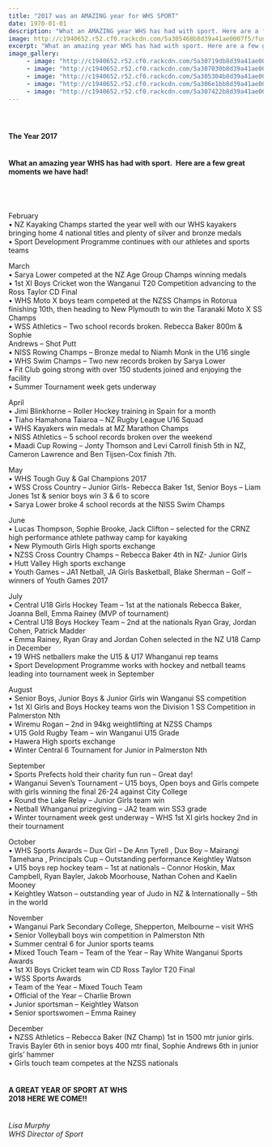 ```yaml
---
title: "2017 was an AMAZING year for WHS SPORT"
date: 1970-01-01
description: "What an AMAZING year WHS has had with sport. Here are a few great moments we have had!.."
image: http://c1940652.r52.cf0.rackcdn.com/5a305468b8d39a41ae0007f5/fun-run.jpg
excerpt: "What an amazing year WHS has had with sport. Here are a few great moments we have had!"
image_gallery:
     - image: "http://c1940652.r52.cf0.rackcdn.com/5a30719db8d39a41ae000801/Lucas-Thompson--Jack-Clifton-paddlers-chron-23-Feb-17.jpg"
     - image: "http://c1940652.r52.cf0.rackcdn.com/5a307030b8d39a41ae0007ff/rowing-girl.jpg"
     - image: "http://c1940652.r52.cf0.rackcdn.com/5a305304b8d39a41ae0007e1/motocross.jpg"
     - image: "http://c1940652.r52.cf0.rackcdn.com/5a306e1bb8d39a41ae0007fd/1-2--3.jpg"
     - image: "http://c1940652.r52.cf0.rackcdn.com/5a307422b8d39a41ae000803/17629841_771616379654137_2676009228426701831_n.jpg"
---
```


<h4>&nbsp;&nbsp;</h4>
<h4>The Year 2017<br /><br /></h4>
<h4>What an amazing year WHS has had with sport.&nbsp; Here are a few great moments we have had!<br /><br /><br /><br /></h4>
<p>February&nbsp;<br />&bull; NZ Kayaking Champs started the year well with our WHS kayakers bringing home 4 national titles and plenty of silver and bronze medals<br />&bull; Sport Development Programme continues with our athletes and sports teams</p>
<p>March<br />&bull; Sarya Lower competed at the NZ Age Group Champs winning medals<br />&bull; 1st XI Boys Cricket won the Wanganui T20 Competition advancing to the Ross Taylor CD Final<br />&bull; WHS Moto X boys team competed at the NZSS Champs in Rotorua finishing 10th, then heading to New Plymouth to win the Taranaki Moto X SS Champs<br />&bull; WSS Athletics &ndash; Two school records broken. Rebecca Baker 800m &amp; Sophie&nbsp;<br />Andrews &ndash; Shot Putt<br />&bull; NISS Rowing Champs &ndash; Bronze medal to Niamh Monk in the U16 single<br />&bull; WHS Swim Champs &ndash; Two new records broken by Sarya Lower<br />&bull; Fit Club going strong with over 150 students joined and enjoying the facility<br />&bull; Summer Tournament week gets underway</p>
<p>April<br />&bull; Jimi Blinkhorne &ndash; Roller Hockey training in Spain for a month<br />&bull; Tiaho Hamahona Taiaroa &ndash; NZ Rugby League U16 Squad<br />&bull; WHS Kayakers win medals at MZ Marathon Champs<br />&bull; NISS Athletics &ndash; 5 school records broken over the weekend<br />&bull; Maadi Cup Rowing &ndash; Jonty Thomson and Levi Carroll finish 5th in NZ, Cameron Lawrence and Ben Tijsen-Cox finish 7th.</p>
<p>May<br />&bull; WHS Tough Guy &amp; Gal Champions 2017&nbsp;<br />&bull; WSS Cross Country &ndash; Junior Girls- Rebecca Baker 1st, Senior Boys &ndash; Liam Jones 1st &amp; senior boys win 3 &amp; 6 to score&nbsp;<br />&bull; Sarya Lower broke 4 school records at the NISS Swim Champs</p>
<p>June<br />&bull; Lucas Thompson, Sophie Brooke, Jack Clifton &ndash; selected for the CRNZ high performance athlete pathway camp for kayaking<br />&bull; New Plymouth Girls High sports exchange&nbsp;<br />&bull; NZSS Cross Country Champs &ndash; Rebecca Baker 4th in NZ- Junior Girls<br />&bull; Hutt Valley High sports exchange<br />&bull; Youth Games &ndash; JA1 Netball, JA Girls Basketball, Blake Sherman &ndash; Golf &ndash; winners of Youth Games 2017</p>
<p>July<br />&bull; Central U18 Girls Hockey Team &ndash; 1st at the nationals Rebecca Baker, Joanna Bell, Emma Rainey (MVP of tournament)&nbsp;<br />&bull; Central U18 Boys Hockey Team &ndash; 2nd at the nationals Ryan Gray, Jordan Cohen, Patrick Madder<br />&bull; Emma Rainey, Ryan Gray and Jordan Cohen selected in the NZ U18 Camp in December<br />&bull; 19 WHS netballers make the U15 &amp; U17 Whanganui rep teams<br />&bull; Sport Development Programme works with hockey and netball teams leading into tournament week in September</p>
<p>August&nbsp;<br />&bull; Senior Boys, Junior Boys &amp; Junior Girls win Wanganui SS competition<br />&bull; 1st XI Girls and Boys Hockey teams won the Division 1 SS Competition in Palmerston Nth<br />&bull; Wiremu Rogan &ndash; 2nd in 94kg weightlifting at NZSS Champs&nbsp;<br />&bull; U15 Gold Rugby Team &ndash; win Wanganui U15 Grade&nbsp;<br />&bull; Hawera High sports exchange<br />&bull; Winter Central 6 Tournament for Junior in Palmerston Nth</p>
<p>September<br />&bull; Sports Prefects hold their charity fun run &ndash; Great day!&nbsp;<br />&bull; Wanganui Seven&rsquo;s Tournament &ndash; U15 boys, Open boys and Girls compete with girls winning the final 26-24 against City College<br />&bull; Round the Lake Relay &ndash; Junior Girls team win&nbsp;<br />&bull; Netball Whanganui prizegiving &ndash; JA2 team win SS3 grade&nbsp;<br />&bull; Winter tournament week gest underway &ndash; WHS 1st XI girls hockey 2nd in their tournament</p>
<p>October&nbsp;<br />&bull; WHS Sports Awards &ndash; Dux Girl &ndash; De Ann Tyrell , Dux Boy &ndash; Mairangi Tamehana , Principals Cup &ndash; Outstanding performance Keightley Watson&nbsp;<br />&bull; U15 boys rep hockey team &ndash; 1st at nationals &ndash; Connor Hoskin, Max Campbell, Ryan Bayler, Jakob Moorhouse, Nathan Cohen and Kaelin Mooney&nbsp;<br />&bull; Keightley Watson &ndash; outstanding year of Judo in NZ &amp; Internationally &ndash; 5th in the world</p>
<p>November&nbsp;<br />&bull; Wanganui Park Secondary College, Shepperton, Melbourne &ndash; visit WHS&nbsp;<br />&bull; Senior Volleyball boys win competition in Palmerston Nth<br />&bull; Summer central 6 for Junior sports teams<br />&bull; Mixed Touch Team &ndash; Team of the Year &ndash; Ray White Wanganui Sports Awards<br />&bull; 1st XI Boys Cricket team win CD Ross Taylor T20 Final<br />&bull; WSS Sports Awards&nbsp;<br />&bull; Team of the Year &ndash; Mixed Touch Team&nbsp;<br />&bull; Official of the Year &ndash; Charlie Brown<br />&bull; Junior sportsman &ndash; Keightley Watson<br />&bull; Senior sportswomen &ndash; Emma Rainey</p>
<p>December<br />&bull; NZSS Athletics &ndash; Rebecca Baker (NZ Champ) 1st in 1500 mtr junior girls. Travis Bayler 6th in senior boys 400 mtr final, Sophie Andrews 6th in junior girls&rsquo; hammer&nbsp;<br />&bull; Girls touch team competes at the NZSS nationals<br /><br /></p>
<h4>A GREAT YEAR OF SPORT AT WHS&nbsp;<br />2018 HERE WE COME!!<br /><br /></h4>
<p><em>Lisa Murphy</em><br /><em>WHS Director of Sport</em></p>


